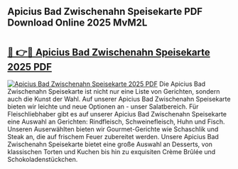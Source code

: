 ## Apicius Bad Zwischenahn Speisekarte PDF Download Online 2025 MvM2L

# <h2><a href="http://gcd9q1.nevu.top/?p=Apicius+Bad+Zwischenahn+Speisekarte">🔗 👉🔴 Apicius Bad Zwischenahn Speisekarte 2025 PDF</a></h2>

[![Apicius Bad Zwischenahn Speisekarte 2025 PDF](https://i.imgur.com/dBaPXMq.png)](http://gcd9q1.nevu.top/?p=Apicius+Bad+Zwischenahn+Speisekarte)
Die Apicius Bad Zwischenahn Speisekarte ist nicht nur eine Liste von Gerichten, sondern auch die Kunst der Wahl. Auf unserer Apicius Bad Zwischenahn Speisekarte bieten wir leichte und neue Optionen an - unser Salatbereich. Für Fleischliebhaber gibt es auf unserer Apicius Bad Zwischenahn Speisekarte eine Auswahl an Gerichten: Rindfleisch, Schweinefleisch, Huhn und Fisch. Unseren Auserwählten bieten wir Gourmet-Gerichte wie Schaschlik und Steak an, die auf frischem Feuer zubereitet werden. Unsere Apicius Bad Zwischenahn Speisekarte bietet eine große Auswahl an Desserts, von klassischen Torten und Kuchen bis hin zu exquisiten Crème Brûlée und Schokoladenstückchen.
